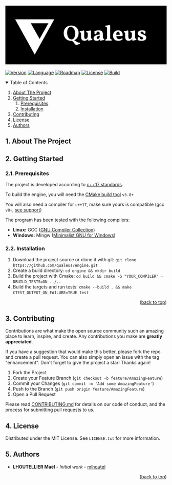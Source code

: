 <div id="top"></div>

![Qualeus project banner](https://raw.githubusercontent.com/qualeus/carta/main/Logo/Qualeus_banner.jpg)

[![Version][version-shield]][version-url]
[![Language][language-shield]][language-url]
[![Roadmap][roadmap-shield]][roadmap-url]
[![License][license-shield]][license-url]
[![Build][build-shield]][build-url]

<details open>
  <summary>Table of Contents</summary>
  <ol>
    <li>
      <a href="#about-the-project">About The Project</a>
    </li>
    <li>
      <a href="#getting-started">Getting Started</a>
      <ol>
        <li><a href="#prerequisites">Prerequisites</a></li>
        <li><a href="#installation">Installation</a></li>
      </ol>
    </li>
    <li><a href="#contributing">Contributing</a></li>
    <li><a href="#license">License</a></li>
    <li><a href="#authors">Authors</a></li>
  </ol>
</details>

## 1. About The Project

## 2. Getting Started

### 2.1. Prerequisites

The project is developed according to [c++17 standards](https://en.cppreference.com/w/cpp/17).

To build the engine, you will need the [CMake build tool](https://cmake.org/download/) `v3.8+`

You will also need a compiler for `c++17`, make sure yours is compatible (gcc `v8+`, [see support](https://gcc.gnu.org/projects/cxx-status.html#cxx17))

The program has been tested with the following compilers:

- **Linux:** GCC ([GNU Compiler Collection](https://gcc.gnu.org/))
- **Windows:** Mingw ([Minimalist GNU for Windows](https://www.mingw-w64.org/))

### 2.2. Installation

1. Download the project source or clone it with git: `git clone https://github.com/qualeus/engine.git`
2. Create a build directory: `cd engine && mkdir build`
3. Build the project with Cmake: `cd build && cmake -G "YOUR_COMPILER" -DBUILD_TESTS=ON ../..`
4. Build the targets and run tests: `cmake --build . && make CTEST_OUTPUT_ON_FAILURE=TRUE test`

<p align="right">(<a href="#top">back to top</a>)</p>

## 3. Contributing

Contributions are what make the open source community such an amazing place to learn, inspire, and create. Any contributions you make are **greatly appreciated**.

If you have a suggestion that would make this better, please fork the repo and create a pull request. You can also simply open an issue with the tag "enhancement".
Don't forget to give the project a star! Thanks again!

1. Fork the Project
2. Create your Feature Branch (`git checkout -b feature/AmazingFeature`)
3. Commit your Changes (`git commit -m 'Add some AmazingFeature'`)
4. Push to the Branch (`git push origin feature/AmazingFeature`)
5. Open a Pull Request

Please read [CONTRIBUTING.md](CONSTRIBUTING.md) for details on our code of conduct, and the process for submitting pull requests to us.

## 4. License

Distributed under the MIT License. See `LICENSE.txt` for more information.

## 5. Authors

- **LHOUTELLIER Maël** - _Initial work_ - [mlhoutel](https://github.com/mlhoutel)

<p align="right">(<a href="#top">back to top</a>)</p>
  
[build-shield]: https://img.shields.io/github/workflow/status/qualeus/qualeus/publish/main?style=flat-square
[build-url]: https://github.com/qualeus/qualeus/blob/main/.github/workflows/docs.yml
[version-shield]: https://img.shields.io/badge/version-0.5.2-orange?style=flat-square
[version-url]: https://github.com/qualeus/qualeus/blob/main/CMakeLists.txt
[language-shield]: https://img.shields.io/github/languages/top/qualeus/qualeus?style=flat-square
[language-url]: https://github.com/qualeus/qualeus/search?l=cpp
[roadmap-shield]: https://img.shields.io/badge/roadmap-available-brightgreen?style=flat-square
[roadmap-url]: https://github.com/orgs/qualeus/projects/2
[license-shield]: https://img.shields.io/github/license/qualeus/qualeus?style=flat-square
[license-url]: https://github.com/qualeus/qualeus/blob/main/LICENSE/
[gitter-shield]: https://img.shields.io/gitter/room/qualeus/qualeus?style=flat-square
[gitter-url]: https://gitter.im/simulatio_qualeus/community?utm_source=badge&utm_medium=badge&utm_campaign=pr-badge&utm_content=badge
[logo]: ./sources/assets/logo.png
[screenshot]: ./docs/screenshots/Pictures/Benchmarking.png
